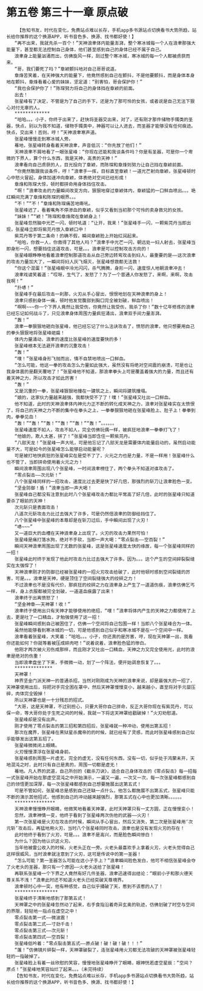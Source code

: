 # 第五卷 第三十一章 原点破
        【告知书友，时代在变化，免费站点难以长存，手机app多书源站点切换看书大势所趋，站长给你推荐的这个换源APP，听书音色多、换源、找书都好使！】
       “再不出来，我就先杀一百个！”天神浪聿体内能量澎湃，整个寒冰城每一个人在浪聿那强大能量下，甚至都无法控制自己身体，他们甚至感到自己的身体已经不属于自己。
       浪聿身上能量汹涌而出，仿佛旋风一样，刮过整个寒冰城，寒冰城的每一个人都被虏获而来。
       “哥，我们要死了吗？”章颖颤抖地对自己哥哥说道。
       章烽苦笑着，在天神强大的能量下，他竟然感到自己在颤抖，不是他要颤抖，而是身体本身地在颤抖，章烽看着心爱的妹妹，坚定道：“别害怕，哥会保护你！”
       “我也会保护你了！”陈琛努力将自己的身体挡在章颖的前面。
       出去！
       张星峰有了决定，不管是为了自己的手下，还是为了那可怜的女孩，或者说是自己无法下狠心对付无辜的人。
       *************
       “哈哈。。。小子，你终于出来了，赶快将圣器交出来，对了，还有刚才那件储物手镯类的圣器，快点，别以为我不知道，储物手镯类中，神器可以让人进去，而圣器才能够没有任何痕迹。快点，交出来！否则，哼！”天神浪聿寒声道。
       张星峰慢慢走到寒冰城人旁。
       蓦地，张星峰转身看着天神浪聿，声音低沉：“你先放了他们！”
       天神浪聿不屑地看了一眼张星峰：“你现在还能和我谈条件吗？你是有圣器，可是你一个卑微的下界人，算个什么东西，我是天神，高贵的天神！”
       浪聿看向自己虏获的人，目光投向了章颖，而陈琛和章烽则努力让自己挡在章颖前面。
       “你竟然敢跟我谈条件，哼！”浪聿手一挥，目标直至章颖！一道光芒射向章颖，张星峰顿时心中怒火冒起，身体加速冲向章颖，体表绝对空间已经形成！
       章烽和陈琛大惊，顿时都拼命用身体挡住攻击。
       “啊！”浪聿攻击的力量瞬间改变方向，狠狠地穿过章颖体内，章颖猛的一口鲜血喷出。。。艳红瞬间充满了章烽和陈琛的眼界。。。
       “不！”“不！”章烽和陈琛痛苦地嘶吼。
       张星峰迟了，看着嘴角不停渗血的章颖，似乎又看到当初那个可怜的卖身救兄的女孩。
       “妹妹！”“颖！”陈琛和章烽爬在章颖身上！
       张星峰忽然脑中光芒一闪，顿时吼道：“让开，我来！”张星峰手一闪，一颗紫芫丹当即出现，张星峰立即将紫芫丹放入章颖口中！
       紫芫丹等于第二条命！的确不假，瞬间章颖脸上开始红润起来。
       “哈哈，你救一人，你救得了其他人吗？”浪聿手中光芒一闪，朝远处一妇人射去，张星峰当即身形一闪，想要挡住这道攻击，可是。。。浪聿是可以控制攻击方向的！
       张星峰眼睁睁地看着浪聿控制那道攻击从自己旁边转弯攻击到妇人，最重要的是——这次浪聿的攻击力量加大了，一瞬间将妇人灰飞烟灭，张星峰想救都无法救！
       “你这个混蛋！”张星峰眼中冷光闪闪，杀气腾腾，身形一闪，速度惊人地朝浪聿冲去！
       浪聿戏谑笑着道：“哎呀，生气了，发怒了？为了一个普通人你发怒了，来啊，来啊，攻击我啊！”
       “扑哧！”
       张星峰手在最后攻击一刹那，火刃从手心冒出，恨恨地划在天神浪聿的身上！
       浪聿只感到身体一痛，顿时他发觉腹部到胸口完全被划破，鲜血喷出！
       “啊啊~~~你一个下界人竟然让我受伤，你竟然让我受伤，我杀了你！”数十亿年修炼的浪聿已经忘记如何战斗了，只见浪聿身体周围力量疯狂涌出，浪聿双手间力量澎湃。
       “轰！”
       浪聿一拳狠狠地砸向张星峰，他已经忘记了什么法诀攻击了，愤怒的浪聿，他只想要用自己的拳头狠狠地将张星峰砸扁！
       体内力量涌动，浪聿的速度比张星峰的速度要快的多！
       张星峰根本无法避开浪聿的沉重攻击！
       “轰！”
       “噗！”张星峰身形飞抛而出，情不自禁地喷出一口鲜血。
       “怎么可能，他这一拳的攻击怎么力量如此强大，虽然没有将绝对空间震的崩溃，可是也让我身体震的是翻天覆地了！”张星峰他不知道，那浪聿拳头上可是覆盖着强大的力量，而且还有着天神之力，所以攻击才如此厉害！
       “轰！”
       又是沉重的一拳，张星峰狠狠地撞在一建筑之上，瞬间将建筑撞塌。
       “娘的，这家伙力量越来越强，我都快受不了了！噗！”张星峰又吐出一口鲜血。
       他不知道，此时的天神浪聿体内神元力正不断的转化成天神之力，浪聿对张星峰实在太愤恨了，将自己的天神之力不断的集中在拳头之上，一拳拳狠狠地砸在张星峰脸上、肚子上！拳拳到肉，拳拳见血！
       “轰！”“轰！”“轰！”“轰！”“轰！”“轰！”。。。。。。
       张星峰速度不如人，攻击不如人，完全仿佛玩偶一样，被疯狂地浪聿一拳拳打飞了！
       “他娘的，欺人太甚，拼了！”张星峰当即含住一颗紫芫丹。
       “八部天龙！”张星峰一声大吼，可是他忘记了八部天龙是需要体内能量启动的，虽然启动能量不大，可是如今的张星峰怎么能够启动能量呢？
       可是被打地快疯狂的张星峰实在是受不了了，火元之力也是力量，不是一样用！张星峰什么也不管了，当即拼命使用着火元之力！
       瞬间浪聿周围出现八个张星峰，一时间浪聿楞住了，两个拳头不知道对谁攻击了。
       “零点裂击——次元斩！”
       八个张星峰同样的一招攻击，速度比过去更是快了好几倍，那强烈的斩刀让浪聿脸色一变。
       “坚金防御！盾！”浪聿当即一声大喝！
       张星峰自己都没有注意到此时八个张星峰攻击力都比平常高了好几倍，此时的张星峰只知道要杀了眼前的天神！
       次元斩只是表面攻击！
       八道次元斩攻击力比过去强大了许多，可是仍然倍浪聿的防御给挡住了。
       八个张星峰中张星峰的本尊却是在斩刀过后，手中瞬间出现了火刃！
       “哧~~~”
       又一道巨大的血槽在天神浪聿身上出现了。火刃的攻击力果然可怕！
       张星峰是痛打落水狗，绝对不手软，当即一声大喝：“零点裂击——空百裂！”
       瞬间天神浪聿周围出现了无数的张星峰，这是张星峰速度太快的缘故，每一个张星峰同样的一招！
       张星峰此时终于发现了他此时攻击力比过去强大了许多。因为。。。这个产生的空间碎裂裂缝实在太强悍了！
       天神浪聿刚才的防御已经被张星峰的一招火刃攻击给破了，此时他顿时感到空间裂缝的厉害，可是。。。浪聿是天神，硬是顶住了空间裂缝强大的绞碎之力！
       不过浪聿也不是没有代价，那疯狂的绞碎之力在浪聿身上产生了一道道伤痕，浪聿仿佛乞丐一样，身上衣服都被完全划破，一道道血痕露了出来！
       浪聿终于出离愤怒了！
       “坚金神章——天神罩！收！”
       浪聿终于使用出只有天神才能够使用的绝招，“噗！”浪聿将体内产生的天神之力都使用了上去，更是吐了一口精血，才勉强使用了这一招！
       张星峰瞬间感到自己被困住了，仿佛一个空间将自己包围一样！当即八个张星峰合为一体。
       虽然他能够看到寒冰城的一切，可是他感到自己似乎和寒冰城不是在一个空间中一样。
       浪聿看着张星峰，大笑着：“哈哈。。。小子，你还真的是厉害，哼，现在天神罩一出，我看你还能如何？你就等着被压成碎肉吧！”说着说着，浪聿脸色猛的惨白。
       他刚才两次被火刃伤成那样，而且刚才又吐出一口精血，天神之力又完全使用光，此时的浪聿是绝对的伤重！
       当即浪聿盘坐了下来，手微微一动，划了一个阵法，便开始调息恢复了。。。
       **************
       天神罩！
       神界坚金门派天神一的普通杀招，当然对刚刚成为天神的浪聿来说，却是最强大的一招了，天神罩使用出后，将把对手完全困在罩中，然后天神罩慢慢变小，越来越小，直至将对手元婴压碎，肉体完全毁掉！
       所以天神罩也是一十分残忍的招式。
       “大哥，这是天神罩，不过别担心，只要大哥你自己拼命，反正大哥你现在有紫芫丹，可以保一命，等大哥你处于生死之间的时候，我就一下将这天神罩给戳破掉！”火刃劝慰道。
       张星峰却是没有出声。
       刚才使用了零点裂击的第三招和第四招后，张星峰就一种冲动，使用出第五招！
       那次在魔界，张星峰在黑狱星杀魔帝的的时候，就已经有了灵感，而此时张星峰感到自己似乎能够发出这第五招了。
       张星峰微微闭上眼睛。
       火刃慢慢漂浮在张星峰身前。
       张星峰感到周围一片虚无，完全的虚无，没有任何东西，没有一切，似乎处于鸿蒙未开，天地混沌之时，此时只有自己是真的，周围一切都是虚无！
       蓦地。凡人界的武道，自己所创的《截杀刀诀》，适合自己身体攻击的《零点裂击》每一招每一式张星峰开始在那虚空混沌之中开始演示，一遍又一遍，一次又一次，每一次张星峰都感到自己的领悟更加深厚，每一次张星峰都感到自己想要施展出这第五式！
       可是不管如何，张星峰总是感到自己还缺一点什么，他怎么都施展不出第五式，张星峰只能不断的演示其他招式，他感到自己的冲动越来越强烈，那第五式在心中也更加清晰。。。。。。
       ***************
       天神浪聿慢慢睁开眼睛，他微笑地看着天神罩，此时天神罩只有一丈方圆，正在慢慢变小！
       忽然，浪聿神情一变，他终于看到了张星峰两次伤他的武器——火刃！
       第一次张星峰是火刃在攻击的时候，瞬间从手心冒出，然后又消失，第二次是张星峰用‘次元斩’攻击后，再猛地用火刃，当时八个张星峰同时攻击，浪聿也是没有发现火刃的存在！
       此时他终于看到了火刃，可是。。。浪聿不是高兴，而是脸色瞬间惨白！
       为什么？因为他认识这火刃。
       当年他被雷公收入的时候，火老头正在一旁。火老头最喜欢手上拿着火刃，火老头觉得自己这样很威风，当时浪聿就注意到了火刃，这可是传说中的第一圣器！
       “怎么可能？第一圣器怎么可能在这小子手上？”浪聿瞬间脸色发白，他可不相信张星峰会夺了火老头的圣器，那只有一个原因——火老头送给了张星峰！
       再联系张星峰一个下界之人竟然有好几件圣器，浪聿迅速得出结论：“眼前小子和那火德天尊关系不浅！”浪聿此时还不知道火老头已经突破天尊境界。
       浪聿顿时心中一突，他有种感觉，自己似乎捅破了天，惹到不该惹的人了！
       ****************
       张星峰终于清晰地感到了那第五式！
       天神罩之中的张星峰忽然动了起来，右手食指沿着奇异玄奥的轨迹，仿佛划破了时空与空间的界限，轻轻地一指点在虚空之中！
       零点裂击第一式——微波震！
       零点裂击第二式——寸劲千击！
       零点裂击第三式——次元斩！
       零点裂击第四式——空百裂！
       张星峰低吟着：“零点裂击第五式——原点破！破！破！破！！！”
       “蓬！”仿佛镜片碎裂一样，天神罩破裂了，连张星峰用火刃都无法攻破的天神罩被张星峰轻轻的一指破掉了。
       张星峰脸上有着一丝欣慰的笑容，慢慢地张星峰睁开了眼睛，眼神恍若虚空星辰：“空间？原点！”张星峰地笑容灿烂了起来。。。（未完待续）
       【告知书友，时代在变化，免费站点难以长存，手机app多书源站点切换看书大势所趋，站长给你推荐的这个换源APP，听书音色多、换源、找书都好使！】
